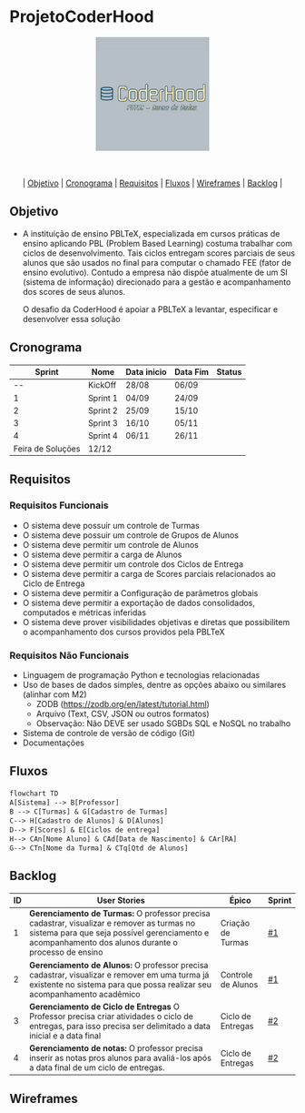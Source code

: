 # ProjetoCoderHood

<p align="center"> <img width="200px" height="200px" src="Coderhood.jpg"/> </p>
<br id="topo">

<p align="center"> |
    <a href="#objetivo">Objetivo</a> |
    <a href="#cronograma">Cronograma</a> |
    <a href="#requisitos">Requisitos</a> |
    <a href="#fluxos">Fluxos</a> |
    <a href="#wireframes">Wireframes</a> | 
    <a href="#backlog">Backlog</a> |

<span id="objetivo"></span>

## Objetivo

* A instituição de ensino PBLTeX, especializada em cursos práticas de ensino aplicando PBL
(Problem Based Learning) costuma trabalhar com ciclos de desenvolvimento. Tais ciclos entregam scores parciais de seus alunos
que são usados no final para computar o chamado FEE (fator de ensino evolutivo). Contudo a
empresa não dispõe atualmente de um SI (sistema de informação) direcionado para a gestão e
acompanhamento dos scores de seus alunos.

  O desafio da CoderHood é apoiar a PBLTeX a levantar, especificar e desenvolver essa solução
<span id="cronograma"></span>

## Cronograma

| Sprint  | Nome | Data inicio  | Data Fim | Status |
| ------------- | ------------- | ------------- | ------------- | ------------- |
| --  | KickOff   | 28/08   | 06/09 | | ✔️
| 1  | Sprint 1   | 04/09   | 24/09 | | 
| 2  | Sprint 2   | 25/09   | 15/10 | |
| 3  | Sprint 3   | 16/10   | 05/11 | | 
| 4  | Sprint 4   | 06/11   | 26/11 | | 
| Feira de Soluções  | 12/12    |




<span id="requisitos"></span>

## Requisitos

### Requisitos Funcionais
* O sistema deve possuir um controle de Turmas
* O sistema deve possuir um controle de Grupos de Alunos
* O sistema deve permitir um controle de Alunos
* O sistema deve permitir a carga de Alunos
* O sistema deve permitir um controle dos Ciclos de Entrega
* O sistema deve permitir a carga de Scores parciais relacionados ao Ciclo de Entrega
* O sistema deve permitir a Configuração de parâmetros globais
* O sistema deve permitir a exportação de dados consolidados, computados e métricas 
inferidas
* O sistema deve prover visibilidades objetivas e diretas que possibilitem o acompanhamento 
dos cursos providos pela PBLTeX

### Requisitos Não Funcionais

* Linguagem de programação Python e tecnologias relacionadas
* Uso de bases de dados simples, dentre as opções abaixo ou similares (alinhar com 
M2)
  * ZODB (https://zodb.org/en/latest/tutorial.html)
  * Arquivo (Text, CSV, JSON ou outros formatos)
  * Observação: Não DEVE ser usado SGBDs SQL e NoSQL no trabalho
* Sistema de controle de versão de código (Git)
* Documentações

<span id="fluxos"></span>

## Fluxos


```mermaid
flowchart TD
A[Sistema] --> B[Professor] 
B --> C[Turmas] & G[Cadastro de Turmas]
C--> H[Cadastro de Alunos] & D[Alunos]
D--> F[Scores] & E[Ciclos de entrega]
H--> CAn[Nome Aluno] & CAd[Data de Nascimento] & CAr[RA]
G--> CTn[Nome da Turma] & CTq[Qtd de Alunos]

```

<span id="backlog"></span>

## Backlog


| ID  | User Stories |  Épico | Sprint 
| ------------- | ------------- | ------------- | ------------- |
| 1  | **Gerenciamento de Turmas:** O professor precisa cadastrar, visualizar e remover as turmas no sistema para que seja possível gerenciamento e acompanhamento dos alunos durante o processo de ensino   | Criação de Turmas  | [#1](https://trello.com/c/unBfxMw4/1-cadastrar-uma-turma)  | 
| 2  | **Gerenciamento de Alunos:** O professor precisa cadastrar, visualizar e remover em uma turma já existente no sistema para que possa realizar seu acompanhamento acadêmico | Controle de Alunos  | [#1](https://trello.com/c/7qZJmNIV/10-cadastrar-aluno)  |
| 3  | **Gerenciamento de Ciclo de Entregas** O Professor precisa criar atividades  o ciclo de entregas, para isso precisa ser delimitado a data inicial e a data final    | Ciclo de Entregas  | [#2](https://trello.com/c/jyWWDRxE/15-criar-ciclo-de-entrega) |
| 4  | **Gerenciamento de notas:** O professor precisa inserir as notas pros alunos para avaliá-los após a data final de um ciclo de entregas.| Ciclo de Entregas  | [#2](https://trello.com/c/74CfZiV4/14-visualizar-notas) |

<span id="wireframes"></span>



## Wireframes





